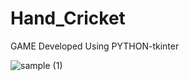 # Hand_Cricket
GAME Developed Using PYTHON-tkinter

![sample (1)](https://github.com/abhi5455/Hand_Cricket/assets/118897422/e7295fc7-41ac-424d-8aff-9e9dc54ebdd8)
